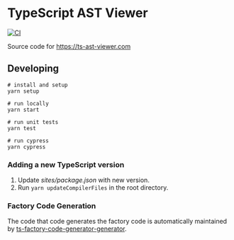 ﻿# TypeScript AST Viewer

[![CI](https://github.com/dsherret/ts-ast-viewer/workflows/CI/badge.svg)](https://github.com/dsherret/ts-ast-viewer/actions?query=workflow%3ACI)

Source code for https://ts-ast-viewer.com

## Developing

```
# install and setup
yarn setup

# run locally
yarn start

# run unit tests
yarn test

# run cypress
yarn cypress
```

### Adding a new TypeScript version

1. Update _sites/package.json_ with new version.
2. Run `yarn updateCompilerFiles` in the root directory.

### Factory Code Generation

The code that code generates the factory code is automatically maintained by [ts-factory-code-generator-generator](https://github.com/dsherret/ts-factory-code-generator-generator/).
